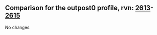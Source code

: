 ## Comparison for the outpost0 profile, rvn: [2613](https://github.com/PRO100KatYT/FortniteProfileRevisions/tree/main/profiles/outpost0/2613%20outpost0.json)-[2615](https://github.com/PRO100KatYT/FortniteProfileRevisions/tree/main/profiles/outpost0/2615%20outpost0.json)

No changes

